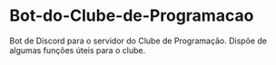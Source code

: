 # Bot-do-Clube-de-Programacao
Bot de Discord para o servidor do Clube de Programação. Dispõe de algumas funções úteis para o clube.
